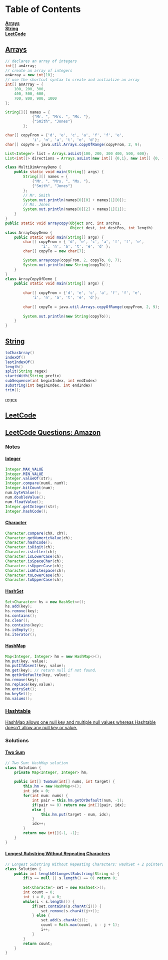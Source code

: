 # Table of Contents
**[Arrays](#Arrays)**<br>
**[String](#String)**<br>
**[LeetCode](#LeetCode)**<br>

## [Arrays](https://docs.oracle.com/javase/tutorial/java/nutsandbolts/arrays.html)
```java
// declares an array of integers
int[] anArray;
// create an array of integers
anArray = new int[10];
// use the shortcut syntax to create and initialize an array
int[] anArray = { 
    100, 200, 300,
    400, 500, 600, 
    700, 800, 900, 1000
};

String[][] names = {
            {"Mr. ", "Mrs. ", "Ms. "},
            {"Smith", "Jones"}
        };

char[] copyFrom = {'d', 'e', 'c', 'a', 'f', 'f', 'e',
            'i', 'n', 'a', 't', 'e', 'd'};
char[] copyTo = java.util.Arrays.copyOfRange(copyFrom, 2, 9);

List<Integer> list = Arrays.asList{100, 200, 300 400, 500, 600};
List<int[]> directions = Arrays.asList(new int[] {0,1}, new int[] {0, -1}, new int[] {1, 0}, new int[] {-1, 0}); 

class MultiDimArrayDemo {
    public static void main(String[] args) {
        String[][] names = {
            {"Mr. ", "Mrs. ", "Ms. "},
            {"Smith", "Jones"}
        };
        // Mr. Smith
        System.out.println(names[0][0] + names[1][0]);
        // Ms. Jones
        System.out.println(names[0][2] + names[1][1]);
    }
}
public static void arraycopy(Object src, int srcPos,
                             Object dest, int destPos, int length)
class ArrayCopyDemo {
    public static void main(String[] args) {
        char[] copyFrom = { 'd', 'e', 'c', 'a', 'f', 'f', 'e',
			    'i', 'n', 'a', 't', 'e', 'd' };
        char[] copyTo = new char[7];

        System.arraycopy(copyFrom, 2, copyTo, 0, 7);
        System.out.println(new String(copyTo));
    }
}
class ArrayCopyOfDemo {
    public static void main(String[] args) {
        
        char[] copyFrom = {'d', 'e', 'c', 'a', 'f', 'f', 'e',
            'i', 'n', 'a', 't', 'e', 'd'};
            
        char[] copyTo = java.util.Arrays.copyOfRange(copyFrom, 2, 9);
        
        System.out.println(new String(copyTo));
    }
}
```

## [String](https://docs.oracle.com/javase/8/docs/api/java/lang/String.html)
```java
toCharArray()
indexOf()
lastIndexOf()
length()
split(String regex)
startsWith(String prefix)
subSequence(int beginIndex, int endIndex)
substring(int beginIndex, int endIndex)
trim();
```
[regex](https://docs.oracle.com/javase/8/docs/api/java/util/regex/Pattern.html#sum)

## [LeetCode](https://leetcode.com)
## [LeetCode Questions: Amazon](https://leetcode.com/explore/interview/card/amazon/76/array-and-strings/)

### Notes
#### [Integer](https://docs.oracle.com/javase/8/docs/api/java/lang/Integer.html)
```java
Integer.MAX_VALUE
Integer.MIN_VALUE
Integer.valueOf(str);
Integer.compare(numX, numY);
Integer.bitCount(num);
num.byteValue();
num.doubleValue();
num.floatValue();
Integer.getInteger(str);
Integer.hashCode();
```
#### [Character](https://docs.oracle.com/javase/8/docs/api/java/lang/Character.html)
```java
Character.compare(chX, chY);
Character.getNumericValue(ch);
Character.hashCode();
Character.isDigit(ch);
Character.isLetter(ch);
Character.isLowerCase(ch);
Character.isSpaceChar(ch);
Character.isUpperCase(ch);
Character.isWhitespace(ch);
Character.toLowerCase(ch);
Character.toUpperCase(ch);
```
#### [HashSet](https://docs.oracle.com/javase/8/docs/api/java/util/HashSet.html)
```java
Set<Character> hs = new HashSet<>();
hs.add(key);
hs.remove(key);
hs.contains();
hs.clear();
hs.contains(key);
hs.isEmpty();
hs.iterator();
```
#### [HashMap](https://docs.oracle.com/javase/8/docs/api/java/util/HashMap.html)
```java
Map<Integer, Integer> hm = new HashMap<>();
hm.put(key, value);
hm.putIfAbsent(key, value);
hm.get(key); // return null if not found.
hm.getOrDefaulte(key, value);
hm.remove(key);
hm.replace(key,value);
hm.entrySet();
hm.keySet();
hm.values();
```
### [Hashtable](https://docs.oracle.com/javase/8/docs/api/java/util/Hashtable.html)
[HashMap allows one null key and multiple null values whereas Hashtable doesn’t allow any null key or value.](https://www.geeksforgeeks.org/differences-between-hashmap-and-hashtable-in-java/)


### Solutions
#### [Two Sum](https://leetcode.com/explore/interview/card/amazon/76/array-and-strings/508/)
```java
// Two Sum: HashMap solution
class Solution {
    private Map<Integer, Integer> hm;
    
    public int[] twoSum(int[] nums, int target) {
        this.hm = new HashMap<>();
        int idx = 0;
        for(int num: nums) {
            int pair = this.hm.getOrDefault(num, -1);
            if(pair >= 0) return new int[]{pair, idx};
            else {
                this.hm.put(target - num, idx);
            }
            idx++;
        }
        return new int[]{-1, -1};
    }
}
```

#### [Longest Substring Without Repeating Characters](https://leetcode.com/explore/interview/card/amazon/76/array-and-strings/2961/)
```java
// Longest Substring Without Repeating Characters: HashSet + 2 pointers solution
class Solution {
    public int lengthOfLongestSubstring(String s) {
        if(s == null || s.length() == 0) return 0;
        
        Set<Character> set = new HashSet<>();
        int count = 0;
        int i = 0, j = 0;
        while(i < s.length()) {
            if(set.contains(s.charAt(i))) {
                set.remove(s.charAt(j++));
            } else {
                set.add(s.charAt(i));
                count = Math.max(count, i - j + 1);
                i++;
            }
        }
        return count;
    }
}
```
